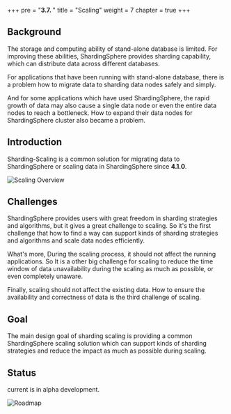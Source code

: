 +++
pre = "<b>3.7. </b>"
title = "Scaling"
weight = 7
chapter = true
+++

## Background

The storage and computing ability of stand-alone database is limited. For improving these abilities, ShardingSphere provides sharding capability, which can distribute data across different databases.

For applications that have been running with stand-alone database, there is a problem how to migrate data to sharding data nodes safely and simply.

And for some applications which have used ShardingSphere, the rapid growth of data may also cause a single data node or even the entire data nodes to reach a bottleneck.
How to expand their data nodes for ShardingSphere cluster also became a problem.

## Introduction

Sharding-Scaling is a common solution for migrating data to ShardingSphere or scaling data in ShardingSphere since **4.1.0**.

![Scaling Overview](https://shardingsphere.apache.org/document/current/img/scaling/scaling-overview.en.png)

## Challenges

ShardingSphere provides users with great freedom in sharding strategies and algorithms, but it gives a great challenge to scaling.
So it's the first challenge that how to find a way can support kinds of sharding strategies and algorithms and scale data nodes efficiently.

What's more, During the scaling process, it should not affect the running applications. 
So It is a other big challenge for scaling to reduce the time window of data unavailability during the scaling as much as possible, or even completely unaware.

Finally, scaling should not affect the existing data. How to ensure the availability and correctness of data is the third challenge of scaling.

## Goal

The main design goal of sharding scaling is providing a common ShardingSphere scaling solution which can support kinds of sharding strategies and reduce the impact as much as possible during scaling.

## Status

current is in alpha development.

![Roadmap](https://shardingsphere.apache.org/document/current/img/scalinghttps://shardingsphere.apache.org/document/current/img/scaling/roadmap.en.png) 